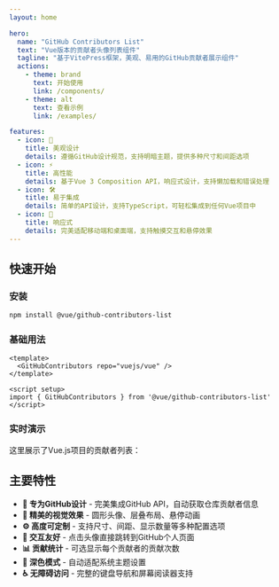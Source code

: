 ```yaml
---
layout: home

hero:
  name: "GitHub Contributors List"
  text: "Vue版本的贡献者头像列表组件"
  tagline: "基于VitePress框架，美观、易用的GitHub贡献者展示组件"
  actions:
    - theme: brand
      text: 开始使用
      link: /components/
    - theme: alt
      text: 查看示例
      link: /examples/

features:
  - icon: 🎨
    title: 美观设计
    details: 遵循GitHub设计规范，支持明暗主题，提供多种尺寸和间距选项
  - icon: ⚡️
    title: 高性能
    details: 基于Vue 3 Composition API，响应式设计，支持懒加载和错误处理
  - icon: 🛠️
    title: 易于集成
    details: 简单的API设计，支持TypeScript，可轻松集成到任何Vue项目中
  - icon: 📱
    title: 响应式
    details: 完美适配移动端和桌面端，支持触摸交互和悬停效果
---
```


## 快速开始

### 安装

```bash
npm install @vue/github-contributors-list
```

### 基础用法

```vue
<template>
  <GitHubContributors repo="vuejs/vue" />
</template>

<script setup>
import { GitHubContributors } from '@vue/github-contributors-list'
</script>
```

### 实时演示

这里展示了Vue.js项目的贡献者列表：

<GitHubContributors repo="vuejs/vue" :show-contributions="true" />

## 主要特性

- **🎯 专为GitHub设计** - 完美集成GitHub API，自动获取仓库贡献者信息
- **🎨 精美的视觉效果** - 圆形头像、层叠布局、悬停动画
- **⚙️ 高度可定制** - 支持尺寸、间距、显示数量等多种配置选项
- **🔗 交互友好** - 点击头像直接跳转到GitHub个人页面
- **📊 贡献统计** - 可选显示每个贡献者的贡献次数
- **🌙 深色模式** - 自动适配系统主题设置
- **♿️ 无障碍访问** - 完整的键盘导航和屏幕阅读器支持

<script setup>
import GitHubContributors from './.vitepress/components/GitHubContributors.vue'
</script> 